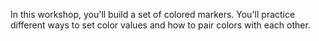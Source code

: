 In this workshop, you'll build a set of colored markers. You'll practice different ways to set color values and how to pair colors with each other.
